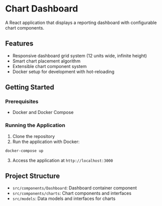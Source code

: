 # Chart Dashboard

A React application that displays a reporting dashboard with configurable chart components.

## Features

- Responsive dashboard grid system (12 units wide, infinite height)
- Smart chart placement algorithm
- Extensible chart component system
- Docker setup for development with hot-reloading

## Getting Started

### Prerequisites

- Docker and Docker Compose

### Running the Application

1. Clone the repository
2. Run the application with Docker:

```bash
docker-compose up
```

3. Access the application at `http://localhost:3000`

## Project Structure

- `src/components/Dashboard`: Dashboard container component
- `src/components/charts`: Chart components and interfaces
- `src/models`: Data models and interfaces for charts 